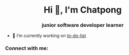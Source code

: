 <h1 align="center">Hi 👋, I'm Chatpong</h1>
<h3 align="center">junior software developer learner</h3>

- 🔭 I’m currently working on [to-do-list](to-do-list-eta-vert.vercel.app)

<h3 align="left">Connect with me:</h3>
<p align="left">
</p>
